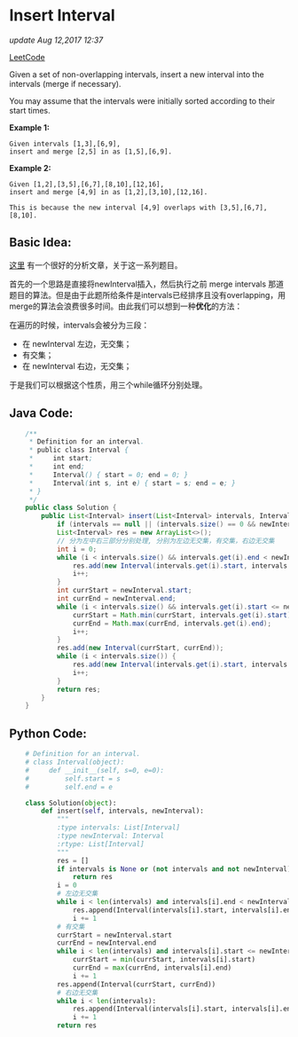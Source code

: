 # Insert Interval

_update Aug 12,2017 12:37_

[LeetCode](https://leetcode.com/problems/insert-interval/description/)

Given a set of non-overlapping intervals, insert a new interval into the intervals \(merge if necessary\).

You may assume that the intervals were initially sorted according to their start times.

**Example 1:**

```text
Given intervals [1,3],[6,9], 
insert and merge [2,5] in as [1,5],[6,9].
```

**Example 2:**

```text
Given [1,2],[3,5],[6,7],[8,10],[12,16], 
insert and merge [4,9] in as [1,2],[3,10],[12,16].

This is because the new interval [4,9] overlaps with [3,5],[6,7],[8,10].
```

## Basic Idea:

[这里](https://syjohnson.gitbooks.io/leetcode/content/13_intervalyu_sao_miao_xian.html) 有一个很好的分析文章，关于这一系列题目。

首先的一个思路是直接将newInterval插入，然后执行之前 merge intervals 那道题目的算法。但是由于此题所给条件是intervals已经排序且没有overlapping，用merge的算法会浪费很多时间。由此我们可以想到一种**优化**的方法：

在遍历的时候，intervals会被分为三段：

* 在 newInterval 左边，无交集；
* 有交集；
* 在 newInterval 右边，无交集；

于是我们可以根据这个性质，用三个while循环分别处理。

## Java Code:

```java
    /**
     * Definition for an interval.
     * public class Interval {
     *     int start;
     *     int end;
     *     Interval() { start = 0; end = 0; }
     *     Interval(int s, int e) { start = s; end = e; }
     * }
     */
    public class Solution {
        public List<Interval> insert(List<Interval> intervals, Interval newInterval) {
            if (intervals == null || (intervals.size() == 0 && newInterval == null)) return new ArrayList<Interval>();
            List<Interval> res = new ArrayList<>();
            // 分为左中右三部分分别处理, 分别为左边无交集，有交集，右边无交集
            int i = 0;
            while (i < intervals.size() && intervals.get(i).end < newInterval.start) {
                res.add(new Interval(intervals.get(i).start, intervals.get(i).end));
                i++;
            }
            int currStart = newInterval.start;
            int currEnd = newInterval.end;
            while (i < intervals.size() && intervals.get(i).start <= newInterval.end && intervals.get(i).end >= newInterval.start) {
                currStart = Math.min(currStart, intervals.get(i).start);
                currEnd = Math.max(currEnd, intervals.get(i).end);
                i++;
            }
            res.add(new Interval(currStart, currEnd));
            while (i < intervals.size()) {
                res.add(new Interval(intervals.get(i).start, intervals.get(i).end));
                i++;
            }
            return res;
        }
    }
```

## Python Code:

```python
    # Definition for an interval.
    # class Interval(object):
    #     def __init__(self, s=0, e=0):
    #         self.start = s
    #         self.end = e

    class Solution(object):
        def insert(self, intervals, newInterval):
            """
            :type intervals: List[Interval]
            :type newInterval: Interval
            :rtype: List[Interval]
            """
            res = []
            if intervals is None or (not intervals and not newInterval): 
                return res
            i = 0
            # 左边无交集
            while i < len(intervals) and intervals[i].end < newInterval.start:
                res.append(Interval(intervals[i].start, intervals[i].end))
                i += 1
            # 有交集
            currStart = newInterval.start
            currEnd = newInterval.end
            while i < len(intervals) and intervals[i].start <= newInterval.end and intervals[i].end >= newInterval.start:
                currStart = min(currStart, intervals[i].start)
                currEnd = max(currEnd, intervals[i].end)
                i += 1
            res.append(Interval(currStart, currEnd))
            # 右边无交集
            while i < len(intervals):
                res.append(Interval(intervals[i].start, intervals[i].end))
                i += 1
            return res
```

